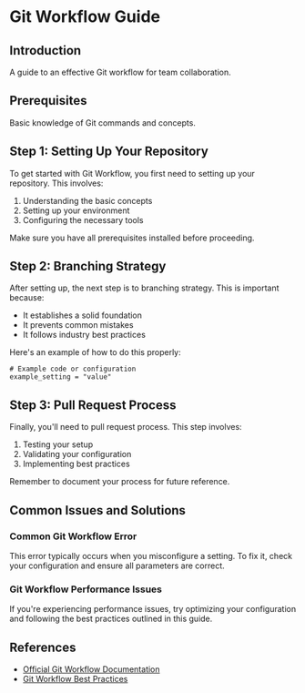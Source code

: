 # Git Workflow Guide

## Introduction

A guide to an effective Git workflow for team collaboration.

## Prerequisites

Basic knowledge of Git commands and concepts.

## Step 1: Setting Up Your Repository

To get started with Git Workflow, you first need to setting up your repository. This involves:

1. Understanding the basic concepts
2. Setting up your environment
3. Configuring the necessary tools

Make sure you have all prerequisites installed before proceeding.

## Step 2: Branching Strategy

After setting up, the next step is to branching strategy. This is important because:

- It establishes a solid foundation
- It prevents common mistakes
- It follows industry best practices

Here's an example of how to do this properly:

```
# Example code or configuration
example_setting = "value"
```

## Step 3: Pull Request Process

Finally, you'll need to pull request process. This step involves:

1. Testing your setup
2. Validating your configuration
3. Implementing best practices

Remember to document your process for future reference.

## Common Issues and Solutions

### Common Git Workflow Error

This error typically occurs when you misconfigure a setting. To fix it, check your configuration and ensure all parameters are correct.

### Git Workflow Performance Issues

If you're experiencing performance issues, try optimizing your configuration and following the best practices outlined in this guide.

## References

- [Official Git Workflow Documentation](https://example.com/git-workflow/docs)
- [Git Workflow Best Practices](https://example.com/best-practices/git-workflow)
